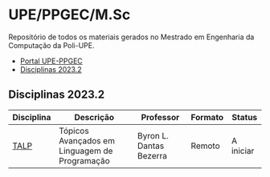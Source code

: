 # UPE/PPGEC/M.Sc

Repositório de todos os materiais gerados no Mestrado em Engenharia da Computação da Poli-UPE. 

- [Portal UPE-PPGEC](https://w2.solucaoatrio.net.br/somos/upe-ppgec/index.php/pt/)
- [Disciplinas 2023.2](#disciplinas-2023.2)

## Disciplinas 2023.2

|Disciplina | Descrição | Professor | Formato | Status |
|---|---|---|---|---|
|[TALP](https://classroom.google.com/c/NjIwNzIwNTk1Mjc3)| Tópicos Avançados em Linguagem de Programação| Byron L. Dantas Bezerra | Remoto | A iniciar |
